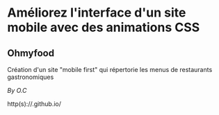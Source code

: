 # Améliorez l'interface d'un site mobile avec des animations CSS

## Ohmyfood

Création d'un site "mobile first" qui répertorie les menus de restaurants gastronomiques

_By O.C_

http(s)://<AnthonyLellouche>.github.io/<cineBlog>